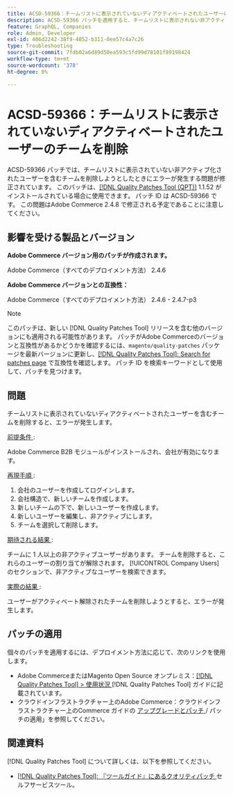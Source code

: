 ```yaml
---
title: ACSD-59366：チームリストに表示されていないディアクティベートされたユーザーのチームを削除
description: ACSD-59366 パッチを適用すると、チームリストに表示されない非アクティブ化されたユーザーを含むチームを削除しようとしたときにエラーが発生するAdobe Commerceの問題を修正できます。
feature: GraphQL, Companies
role: Admin, Developer
exl-id: 406d2242-38f9-4852-b311-0ee57c4a7c26
type: Troubleshooting
source-git-commit: 7fdb02a6d89d50ea593c5fd99d78101f89198424
workflow-type: tm+mt
source-wordcount: '378'
ht-degree: 0%

---
```


# ACSD-59366：チームリストに表示されていないディアクティベートされたユーザーのチームを削除

ACSD-59366 パッチでは、チームリストに表示されていない非アクティブ化されたユーザーを含むチームを削除しようとしたときにエラーが発生する問題が修正されています。 このパッチは、[[!DNL Quality Patches Tool (QPT)]](/help/tools/quality-patches-tool/quality-patches-tool-to-self-serve-quality-patches.md) 1.1.52 がインストールされている場合に使用できます。 パッチ ID は ACSD-59366 です。 この問題はAdobe Commerce 2.4.8 で修正される予定であることに注意してください。

## 影響を受ける製品とバージョン

**Adobe Commerce バージョン用のパッチが作成されます。**

Adobe Commerce（すべてのデプロイメント方法） 2.4.6

**Adobe Commerce バージョンとの互換性：**

Adobe Commerce（すべてのデプロイメント方法） 2.4.6 - 2.4.7-p3

>[!NOTE]
>
>このパッチは、新しい [!DNL Quality Patches Tool] リリースを含む他のバージョンにも適用される可能性があります。 パッチがAdobe Commerceのバージョンと互換性があるかどうかを確認するには、`magento/quality-patches` パッケージを最新バージョンに更新し、[[!DNL Quality Patches Tool]: Search for patches page](https://experienceleague.adobe.com/tools/commerce-quality-patches/index.html?lang=ja) で互換性を確認します。 パッチ ID を検索キーワードとして使用して、パッチを見つけます。

## 問題

チームリストに表示されていないディアクティベートされたユーザーを含むチームを削除すると、エラーが発生します。

<u> 前提条件 </u>:

Adobe Commerce B2B モジュールがインストールされ、会社が有効になります。

<u> 再現手順 </u>:

1. 会社のユーザーを作成してログインします。
1. 会社構造で、新しいチームを作成します。
1. 新しいチームの下で、新しいユーザーを作成します。
1. 新しいユーザーを編集し、非アクティブにします。
1. チームを選択して削除します。

<u> 期待される結果 </u>:

チームに 1 人以上の非アクティブユーザーがあります。 チームを削除すると、これらのユーザーの割り当てが解除されます。 [!UICONTROL Company Users] のセクションで、非アクティブなユーザーを検索できます。

<u> 実際の結果 </u>:

ユーザーがアクティベート解除されたチームを削除しようとすると、エラーが発生します。

## パッチの適用

個々のパッチを適用するには、デプロイメント方法に応じて、次のリンクを使用します。

* Adobe CommerceまたはMagento Open Source オンプレミス：[[!DNL Quality Patches Tool] > 使用状況 ](/help/tools/quality-patches-tool/usage.md) [!DNL Quality Patches Tool] ガイドに記載されています。
* クラウドインフラストラクチャー上のAdobe Commerce：クラウドインフラストラクチャー上のCommerce ガイドの [ アップグレードとパッチ ](https://experienceleague.adobe.com/docs/commerce-cloud-service/user-guide/develop/upgrade/apply-patches.html?lang=ja)/ パッチの適用」を参照してください。

## 関連資料

[!DNL Quality Patches Tool] について詳しくは、以下を参照してください。

* [[!DNL Quality Patches Tool]: 『ツールガイド』にあるクオリティパッチ ](/help/tools/quality-patches-tool/quality-patches-tool-to-self-serve-quality-patches.md) セルフサービスツール。
